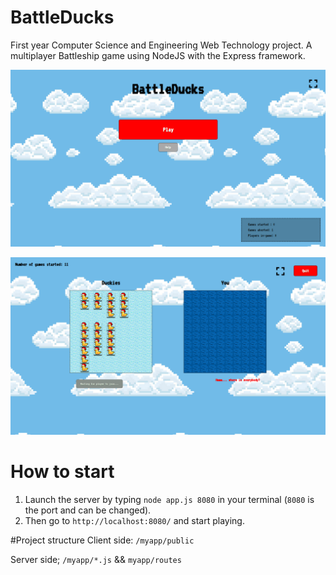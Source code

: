 # BattleDucks
First year Computer Science and Engineering Web Technology project.
A multiplayer Battleship game using NodeJS with the Express framework.  

![Splash screen](images/splash.png)

![Game setup](images/game.png)

# How to start
1. Launch the server by typing `node app.js 8080` in your terminal 
(`8080` is the port and can be changed).
2. Then go to `http://localhost:8080/` and start playing.

#Project structure
Client side: `/myapp/public`

Server side; `/myapp/*.js` && `myapp/routes`
